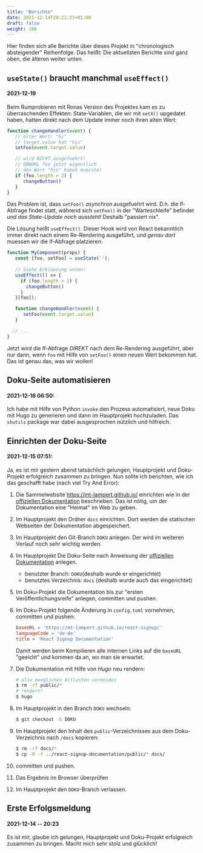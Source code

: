 ```yaml
---
title: "Berichte"
date: 2021-12-14T20:21:21+01:00
draft: false
weight: 100
---
```


Hier finden sich alle Berichte über dieses Projekt in "chronologisch absteigender" Reihenfolge. Das heißt: Die aktuellsten Berichte sind ganz oben, die älteren weiter unten.

## `useState()` braucht manchmal `useEffect()`
#### 2021-12-19

Beim Rumprobieren mit Ronas Version des Projektes kam es zu überraschenden Effekten: State-Variablen, die wir mit `setX()` upgedatet haben, hatten direkt nach dem Update immer noch ihren alten Wert:

```javascript
function changeHandler(event) {
   // alter Wert: "hi"
   // target.value hat "his"
   setFoo(event.target.value)

   // wird NICHT ausgefuehrt!
   // OBWOHL foo jetzt eigentlich 
   // den Wert "his" haben muesste!
   if (foo.length > 2) {
      changeButton()
   }
}
```

Das Problem ist, dass `setFoo()` *asynchron* ausgefuehrt wird. D.h. die If-Abfrage findet statt, während sich `setFoo()` in der "Warteschleife" befindet *und das State-Update noch aussteht!* Deshalb "passiert nix".

Die Lösung heißt `useEffect()`. Dieser Hook wird von React bekanntlich immer direkt nach einem Re-Rendering ausgeführt, und *genau dort* muessen wir die if-Abfrage platzieren:

```js
function MyComponent(props) {
   const [foo, setFoo] = useState('');
   
   // Siehe Erklaerung unten!
   useEffect(() => {
     if (foo.length > 2) {
       changeButton()
     } 
   }[foo]);

   function changeHandler(event) {
      setFoo(event.target.value)
   }

  // ...
}
```

Jetzt wird die If-Abfrage *DIREKT* nach dem Re-Rendering ausgeführt, aber nur dann, wenn `foo` mit Hilfe von `setFoo()` einen neuen Wert bekommen hat. Das ist genau das, was wir wollen!


## Doku-Seite automatisieren
#### 2021-12-16 06:50:

Ich habe mit Hilfe von Python `invoke` den Prozess automatisiert, neue Doku mit Hugo zu generieren und dann im Hauptprojekt hochzuladen. Das `shutils` package war dabei ausgesprochen nützlich und hilfreich.

##  Einrichten der Doku-Seite
#### 2021-12-15 07:51:

Ja, es ist mir gestern abend tatsächlich gelungen, Hauptprojekt und Doku-Projekt erfolgreich zusammen zu bringen. Nun sollte ich berichten, wie ich das geschafft habe (nach viel Try And Error):

1. Die Sammelwebsite https://mt-lampert.github.io/ einrichten wie in der [offiziellen Dokumentation](https://docs.github.com/en/pages/getting-started-with-github-pages/about-github-pages) beschrieben. Das ist nötig, um der Dokumentation eine "Heimat" im Web zu geben.
2. Im Hauptprojekt den Ordner `docs` einrichten. Dort werden die statischen Webseiten der Dokumentation abgespeichert.
3. Im Hauptprojekt den Git-Branch `DOKU` anlegen. Der wird im weiteren Verlauf noch sehr wichtig werden.
4. Im Hauptprojekt Die Doku-Seite nach Anweisung der [offiziellen Dokumentation](https://docs.github.com/en/pages/getting-started-with-github-pages/configuring-a-publishing-source-for-your-github-pages-site#choosing-a-publishing-source) anlegen.
   - benutzter Branch: `DOKU`(deshalb wurde er eingerichtet)
   - benutztes Verzeichnis: `docs` (deshalb wurde auch das eingerichtet)
  
5. Im Doku-Projekt die Dokumentation bis zur "ersten Veröffentlichungsreife" anlegen, committen und pushen.
6. Im Doku-Projekt folgende Änderung in `config.toml` vornehmen, committen und pushen:

    ```toml
    baseURL = 'https://mt-lampert.github.io/react-signup/'
    languageCode = 'de-de'
    title = 'React Signup Documentation'
    ```
    Damit werden beim Kompilieren alle internen Links auf die `baseURL` "geeicht" und kommen da an, wo man sie erwartet.
7. Die Dokumentation mit Hilfe von *Hugo* neu rendern:
   ```sh
   # alle moeglichen Altlasten vermeiden
   $ rm -rf public/*
   # rendern!
   $ hugo
   ```
8. Im Hauptprojekt in den Branch `DOKU` wechseln:
    ```sh
    $ git checkout -b DOKU
    ```
9. Im Hauptprojekt den Inhalt des `public`-Verzeichnisses aus dem Doku-Verzeichnis nach `/docs` kopieren:
   ```sh
   $ rm -rf docs/*
   $ cp -R -f ../react-signup-documentation/public/* docs/
   ```
10. committen und pushen.
11. Das Ergebnis im Browser überprüfen
12. Im Hauptprojekt den `DOKU`-Branch verlassen.

## Erste Erfolgsmeldung

#### 2021-12-14 -- 20:23

Es ist mir, glaube ich gelungen, Hauptprojekt und Doku-Projekt erfolgreich zusammen zu bringen. Macht mich sehr stolz und glücklich!